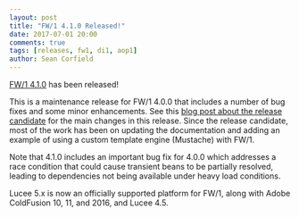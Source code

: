 ```yaml
---
layout: post
title: "FW/1 4.1.0 Released!"
date: 2017-07-01 20:00
comments: true
tags: [releases, fw1, di1, aop1]
author: Sean Corfield
---
```

[FW/1 4.1.0](https://github.com/framework-one/fw1/releases/tag/v4.1.0) has been released!

This is a maintenance release for FW/1 4.0.0 that includes a number of bug fixes and some minor enhancements. See this [blog post about the release candidate](http://framework-one.github.io/blog/2017/06/16/fw1-4-1-0-rc1/) for the main changes in this release. Since the release candidate, most of the work has been on updating the documentation and adding an example of using a custom template engine (Mustache) with FW/1.

Note that 4.1.0 includes an important bug fix for 4.0.0 which addresses a race condition that could cause transient beans to be partially resolved, leading to dependencies not being available under heavy load conditions.

Lucee 5.x is now an officially supported platform for FW/1, along with Adobe ColdFusion 10, 11, and 2016, and Lucee 4.5.

